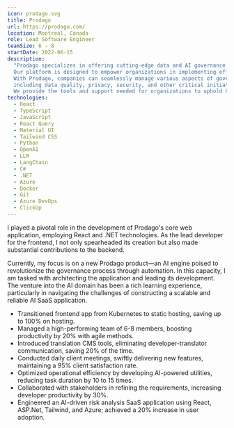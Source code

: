 ```yaml
---
icon: prodago.svg
title: Prodago
url: https://prodago.com/
location: Montreal, Canada
role: Lead Software Engineer
teamSize: 6 - 8
startDate: 2022-06-15
description:
  "Prodago specializes in offering cutting-edge data and AI governance solutions.
  Our platform is designed to empower organizations in implementing effective governance frameworks.
  With Prodago, companies can seamlessly manage various aspects of governance,
  including data quality, privacy, security, and other critical initiatives.
  We provide the tools and support needed for organizations to uphold high standards in their data and AI practices."
technologies:
  - React
  - TypeScript
  - JavaScript
  - React Query
  - Material UI
  - Tailwind CSS
  - Python
  - OpenAI
  - LLM
  - LangChain
  - C#
  - .NET
  - Azure
  - Docker
  - Git
  - Azure DevOps
  - ClickUp
---
```


I played a pivotal role in the development of Prodago's core web application, employing React and .NET technologies.
As the lead developer for the frontend,
I not only spearheaded its creation but also made substantial contributions to the backend.

Currently, my focus is on a new Prodago product—an AI engine poised to revolutionize the governance
process through automation. In this capacity, I am tasked with architecting the application and leading
its development. The venture into the AI domain has been a rich learning experience, particularly in navigating
the challenges of constructing a scalable and reliable AI SaaS application.

- Transitioned frontend app from Kubernetes to static hosting, saving up to 100% on hosting.
- Managed a high-performing team of 6-8 members, boosting productivity by 20% with agile methods.
- Introduced translation CMS tools, eliminating developer-translator communication, saving 20% of the time.
- Conducted daily client meetings, swiftly delivering new features, maintaining a 95% client satisfaction rate.
- Optimized operational efficiency by developing AI-powered utilities, reducing task duration by 10 to 15 times.
- Collaborated with stakeholders in refining the requirements, increasing developer productivity by 30%.
- Engineered an AI-driven risk analysis SaaS application using React, ASP.Net, Tailwind, and Azure; achieved a 20%
  increase in user adoption.